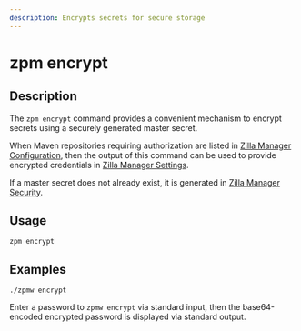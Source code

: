```yaml
---
description: Encrypts secrets for secure storage
---
```


# zpm encrypt

## Description

The `zpm encrypt` command provides a convenient mechanism to encrypt secrets using a securely generated master secret.

When Maven repositories requiring authorization are listed in [Zilla Manager Configuration](../zpm.json.md), then the output of this command can be used to provide encrypted credentials in [Zilla Manager Settings](../settings.json.md).

If a master secret does not already exist, it is generated in [Zilla Manager Security](../security.json.md).

## Usage

```bash:no-line-numbers
zpm encrypt
```

## Examples

```bash:no-line-numbers
./zpmw encrypt
```

Enter a password to `zpmw encrypt` via standard input, then the base64-encoded encrypted password is displayed via standard output.
